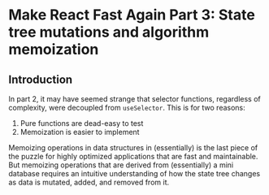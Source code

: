 # Make React Fast Again Part 3: State tree mutations and algorithm memoization

## Introduction

In part 2, it may have seemed strange that selector functions, regardless of complexity, were decoupled from `useSelector`. This is for two reasons:

1. Pure functions are dead-easy to test
2. Memoization is easier to implement

Memoizing operations in data structures in (essentially) is the last piece of the puzzle for highly optimized applications that are fast and maintainable. But memoizing operations that are derived from (essentially) a mini database requires an intuitive understanding of how the state tree changes as data is mutated, added, and removed from it.